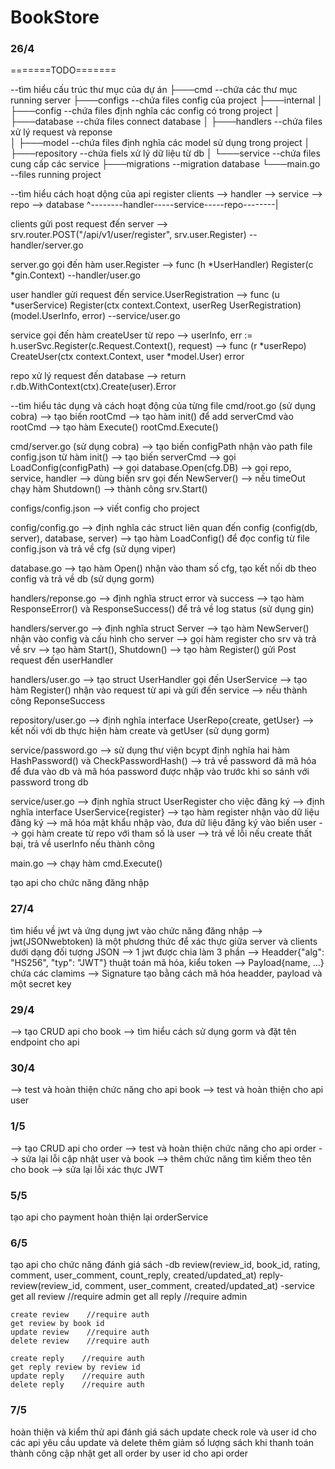 # BookStore

### 26/4

=======TODO=======

--tìm hiểu cấu trúc thư mục của dự án
├───cmd             --chứa các thư mục running server
├───configs         --chứa files config của project
├───internal
│   ├───config      --chứa files định nghĩa các config có trong project
│   ├───database    --chứa files connect database
│   ├───handlers    --chứa files xử lý request và reponse  
│   ├───model       --chứa files định nghĩa các model sử dụng trong project
│   ├───repository  --chứa fiels xử lý dữ liệu từ db
│   └───service     --chứa files cung cấp các service
├───migrations      --migration database
└───main.go         --files running project


--tìm hiểu cách hoạt dộng của api register
clients --> handler --> service --> repo --> database 
    ^--------handler-----service-----repo--------|

clients gửi post request đến server 
--> srv.router.POST("/api/v1/user/register", srv.user.Register) --handler/server.go

server.go gọi đến hàm user.Register 
--> func (h *UserHandler) Register(c *gin.Context)              --handler/user.go

user handler gửi request đến service.UserRegistration 
--> func (u *userService) Register(ctx context.Context, userReg UserRegistration) (model.UserInfo, error)      --service/user.go

service gọi đến hàm createUser từ repo 
--> userInfo, err := h.userSvc.Register(c.Request.Context(), request) 
--> func (r *userRepo) CreateUser(ctx context.Context, user *model.User) error 

repo xử lý request đến database 
--> return r.db.WithContext(ctx).Create(user).Error


--tìm hiểu tác dụng và cách hoạt động của từng file
cmd/root.go     (sử dụng cobra)
--> tạo biến rootCmd
--> tạo hàm init() để add serverCmd vào rootCmd
--> tạo hàm Execute() rootCmd.Execute()

cmd/server.go   (sử dụng cobra)
--> tạo biến configPath nhận vào path file config.json từ hàm init()
--> tạo biến serverCmd --> gọi LoadConfig(configPath)
                       --> gọi database.Open(cfg.DB)
                       --> gọi repo, service, handler
                       --> dùng biến srv gọi đến NewServer()
                                --> nếu timeOut chạy hàm Shutdown()
                                --> thành công srv.Start()

configs/config.json
--> viết config cho project

config/config.go
--> định nghĩa các struct liên quan đến config (config(db, server), database, server)
--> tạo hàm LoadConfig() để đọc config từ file config.json và trả về cfg (sử dụng viper)

database.go
--> tạo hàm Open() nhận vào tham số cfg, tạo kết nối db theo config và trả về db (sử dụng gorm)

handlers/reponse.go
--> định nghĩa struct error và success 
--> tạo hàm ResponseError() và ResponseSuccess() để trả về log status (sử dụng gin)

handlers/server.go
--> định nghĩa struct Server
--> tạo hàm NewServer() nhận vào config và cấu hình cho server
--> gọi hàm register cho srv và trả về srv
--> tạo hàm Start(), Shutdown()
--> tạo hàm Register() gửi Post request đến userHandler

handlers/user.go
--> tạo struct UserHandler gọi đến UserService
--> tạo hàm Register() nhận vào request từ api và gửi đến service
--> nếu thành công ReponseSuccess

repository/user.go
--> định nghĩa interface UserRepo{create, getUser}
--> kết nối với db thực hiện hàm create và getUser (sử dụng gorm)

service/password.go 
--> sử dụng thư viện bcypt định nghĩa hai hàm HashPassword() và CheckPasswordHash()
--> trả về password đã mã hóa để đưa vào db và mã hóa password được nhập vào trước khi so sánh với password trong db

service/user.go
--> định nghĩa struct UserRegister cho việc đăng ký
--> định nghĩa interface UserService{register}
--> tạo hàm register nhận vào dữ liệu đăng ký 
--> mã hóa mật khẩu nhập vào, đưa dữ liệu đăng ký vào biến user
--> gọi hàm create từ repo với tham số là user
--> trả về lỗi nếu create thất bại, trả về userInfo nếu thành công

main.go
--> chạy hàm cmd.Execute()


tạo api cho chức năng đăng nhập

### 27/4
tìm hiểu về jwt và ứng dụng jwt vào chức năng đăng nhập
--> jwt(JSONwebtoken) là một phương thức để xác thực giữa server và clients dưới dạng đối tượng JSON
--> 1 jwt được chia làm 3 phần --> Headder{"alg": "HS256", "typ": "JWT"} thuật toán mã hóa, kiểu token
                               --> Payload{name, ...} chứa các clamims
                               --> Signature tạo bằng cách mã hóa headder, payload và một secret key

### 29/4
--> tạo CRUD api cho book
--> tìm hiểu cách sử dụng gorm và đặt tên endpoint cho api

### 30/4
--> test và hoàn thiện chức năng cho api book
--> test và hoàn thiện cho api user

### 1/5
--> tạo CRUD api cho order
--> test và hoàn thiện chức năng cho api order
--> sửa lại lỗi cập nhật user và book
--> thêm chức năng tìm kiếm theo tên cho book
--> sửa lại lỗi xác thực JWT

### 5/5
tạo api cho payment
hoàn thiện lại orderService

### 6/5
tạo api cho chức năng đánh giá sách
-db
review(review_id, book_id, rating, comment, user_comment, count_reply, created/updated_at)
reply-review(review_id, comment, user_comment, created/updated_at)
-service
    get all review    //require admin
    get all reply    //require admin

    create review    //require auth
    get review by book id
    update review    //require auth
    delete review    //require auth

    create reply    //require auth
    get reply review by review id
    update reply    //require auth
    delete reply    //require auth

### 7/5
hoàn thiện và kiểm thử api đánh giá sách
update check role và user id cho các api yêu cầu update và delete
thêm giảm số lượng sách khi thanh toán thành công
cập nhật get all order by user id cho api order
